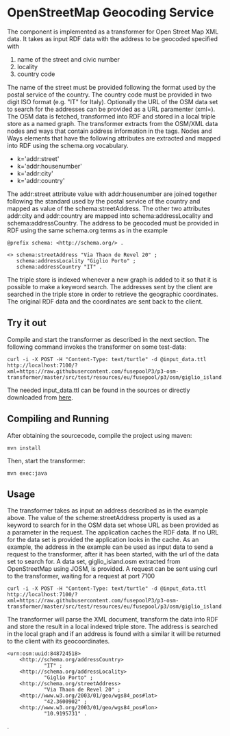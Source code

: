 OpenStreetMap Geocoding Service
=============================

The component is implemented as a transformer for Open Street Map XML data. It takes as input RDF data with the address to be geocoded specified with

1. name of the street and civic number
2. locality
3. country code

The name of the street must be provided following the format used by the postal service of the country. The country code must be provided in two digit ISO format (e.g. "IT" for Italy). Optionally the URL of the OSM data set to search for the addresses can be provided as a URL paramenter (xml=<data set url>). The OSM data is fetched, transformed into RDF and stored in a local triple store as a named graph. The transformer extracts from the OSM/XML data nodes and ways that contain address information in the tags. Nodes and Ways elements that have the following attributes are extracted and mapped into RDF using the schema.org vocabulary. 

- k='addr:street'  
- k='addr:housenumber' 
- k='addr:city'
- k='addr:country'

The addr:street attribute value with  addr:housenumber are joined together following the standard used by the postal service of the country and mapped as value of the schema:streetAddress. The other two attributes addr:city and addr:country are mapped into schema:addressLocality and schema:addressCountry. The address to be geocoded must be provided in RDF using the same schema.org terms as in the example

    @prefix schema: <http://schema.org/> .

    <> schema:streetAddress "Via Thaon de Revel 20" ;
       schema:addressLocality "Giglio Porto" ;
       schema:addressCountry "IT" .

The triple store is indexed whenever a new graph is added to it so that it is possible to make a keyword search. The addresses sent by the client are searched in the triple store in order to retrieve the geographic coordinates. The original RDF data and the coordinates are sent back to the client. 

## Try it out
Compile and start the transformer as described in the next section. The following command invokes the transformer on some test-data:

    curl -i -X POST -H "Content-Type: text/turtle" -d @input_data.ttl http://localhost:7100/?xml=https://raw.githubusercontent.com/fusepoolP3/p3-osm-transformer/master/src/test/resources/eu/fusepool/p3/osm/giglio_island.osm  

The needed input_data.ttl can be found in the sources or directly downloaded from [here](https://github.com/fusepoolP3/p3-osm-transformer/blob/master/src/test/resources/eu/fusepool/p3/osm/input_data.ttl).

## Compiling and Running
After obtaining the sourcecode, compile the project using maven:

    mvn install

Then, start the transformer:

    mvn exec:java

 
## Usage
The transformer takes as input an address described as in the example above. The value of the scheme:streetAddress property is used as a keyword to search for in the OSM data set whose URL as been provided as a parameter in the request. The application caches the RDF data. If no URL for the data set is provided the application looks in the cache. As an example, the address in the example can be used as input data to send a request to the transformer, after it has been started, with the url of the data set to search for. A data set, giglio_island.osm extracted from OpenStreetMap using JOSM, is provided. A request can be sent using curl to the transformer, waiting for a request at port 7100

    curl -i -X POST -H "Content-Type: text/turtle" -d @input_data.ttl http://localhost:7100/?xml=https://raw.githubusercontent.com/fusepoolP3/p3-osm-transformer/master/src/test/resources/eu/fusepool/p3/osm/giglio_island.osm  

The transformer will parse the XML document, transform the data into RDF and store the result in a local indexed triple store. The address is searched in the local graph and if an address is found with a similar it will be returned to the client with its geocoordinates.

    <urn:osm:uuid:848724518>
        <http://schema.org/addressCountry>
                "IT" ;
        <http://schema.org/addressLocality>
                "Giglio Porto" ;
        <http://schema.org/streetAddress>
                "Via Thaon de Revel 20" ;
        <http://www.w3.org/2003/01/geo/wgs84_pos#lat>
                "42.3600902" ;
        <http://www.w3.org/2003/01/geo/wgs84_pos#lon>
                "10.9195731" .
.    
